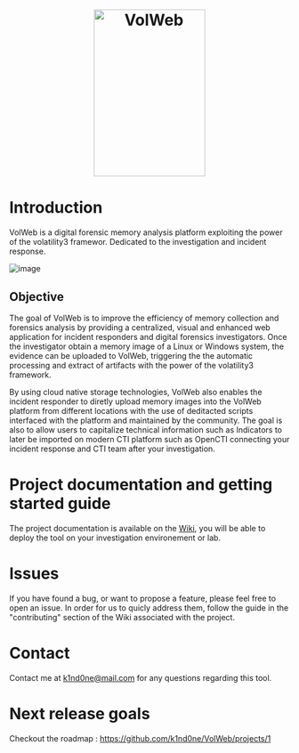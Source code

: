 <h1 align="center">
  <img src="https://github.com/k1nd0ne/VolWeb/assets/27780432/2c4cec14-b73c-4264-9936-215ca23a55d8" width="200" height="300" alt="VolWeb">
</h1>

# Introduction

VolWeb is a digital forensic memory analysis platform exploiting the power of the volatility3 framewor. Dedicated to the investigation and incident response.

![image](https://github.com/k1nd0ne/VolWeb/assets/27780432/691f1717-6c37-4147-9cac-e1a52aa2d1d0)



## Objective

The goal of VolWeb is to improve the efficiency of memory collection and forensics analysis by providing a centralized, visual and enhanced web application for incident responders and digital forensics investigators.
Once the investigator obtain a memory image of a Linux or Windows system, the evidence can be uploaded to VolWeb, triggering the the automatic processing and extract of artifacts with the power of the volatility3 framework. 

By using cloud native storage technologies, VolWeb also enables the incident responder to diretly upload memory images into the VolWeb platform from different locations with the use of deditacted scripts interfaced with the platform and maintained by the community. The goal is also to allow users to capitalize technical information such as Indicators to later be imported on modern CTI platform such as OpenCTI connecting your incident response and CTI team after your investigation.


# Project documentation and getting started guide 

The project documentation is available on the <a href="https://github.com/k1nd0ne/VolWeb/wiki/">Wiki</a>, you will be able to deploy the tool on your investigation environement or lab.

# Issues

If you have found a bug, or want to propose a feature, please feel free to open an issue. In order for us to quicly address them, follow the guide in the "contributing" section of the Wiki associated with the project.

# Contact 

Contact me at k1nd0ne@mail.com for any questions regarding this tool.


# Next release goals 

Checkout the roadmap : https://github.com/k1nd0ne/VolWeb/projects/1
